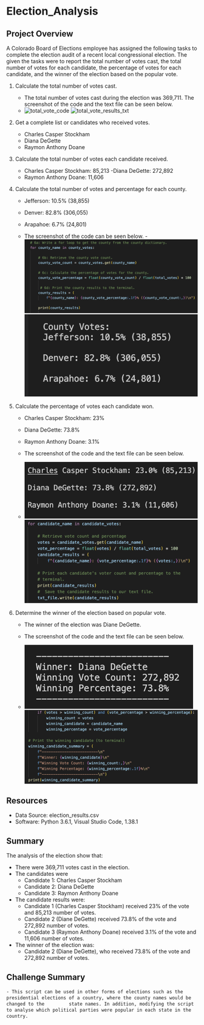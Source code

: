 # Election_Analysis

## Project Overview

A Colorado Board of Elections employee has assigned the following tasks to complete the election audit of a recent local congressional election. The given the tasks were to report the total number of votes cast, the total number of votes for each candidate, the percentage of votes for each candidate, and the winner of the election based on the popular vote.

1. Calculate the total number of votes cast.
   - The total number of votes cast during the election was 369,711. The screenshot of the code and the text file can be seen below.
   - ![total_vote_code](Resources/total_vote_code.png) ![total_vote_results_txt](Resources/total_vote_results_txt.png)
    
2. Get a complete list or candidates who received votes.
   - Charles Casper Stockham
   - Diana DeGette
   - Raymon Anthony Doane
    
3. Calculate the total number of votes each candidate received.
   - Charles Casper Stockham: 85,213
    -Diana DeGette: 272,892
   - Raymon Anthony Doane: 11,606
    
4. Calculate the total number of votes and percentage for each county.
   - Jefferson: 10.5% (38,855)
   - Denver: 82.8% (306,055)
   - Arapahoe: 6.7% (24,801)
    
    - The screenshot of the code can be seen below.
    -![county_results_code](Resources/county_results_code.png) ![county_results_txt](Resources/county_results_txt.png)
    
5. Calculate the percentage of votes each candidate won.
    - Charles Casper Stockham: 23%
    - Diana DeGette: 73.8%
    - Raymon Anthony Doane: 3.1%
    
   - The screenshot of the code and the text file can be seen below.
   - ![candidate_results_txt](Resources/candidate_results_txt.png)  ![candidate_results_code](Resources/candidate_results_code.png)
    
6. Determine the winner of the election based on popular vote.
    - The winner of the election was Diane DeGette.
    
    - The screenshot of the code and the text file can be seen below.
    - ![winning_candidate_txt](Resources/winning_candidate_txt.png) ![winning_candidate_code](Resources/winning_candidate_code.png)
    
## Resources
- Data Source: election_results.csv 
- Software: Python 3.6.1, Visual Studio Code, 1.38.1

## Summary
The analysis of the election show that:
- There were 369,711 votes cast in the election. 
- The candidates were
    - Candidate 1: Charles Casper Stockham
    - Candidate 2: Diana DeGette
    - Candidate 3: Raymon Anthony Doane
- The candidate results were:
    - Candidate 1 (Charles Casper Stockham) received 23% of the vote and 85,213 number of votes.
    - Candidate 2 (Diane DeGette) received 73.8% of the vote and 272,892 number of votes. 
    - Candidate 3 (Raymon Anthony Doane) received 3.1% of the vote and 11,606 number of votes.
- The winner of the election was:
    - Candidate 2 (Diane DeGette), who received 73.8% of the vote and 272,892 number of votes.

## Challenge Summary
    - This script can be used in other forms of elections such as the presidential elections of a country, where the county names would be changed to the         state names. In addition, modifying the script to analyse which political parties were popular in each state in the country.


